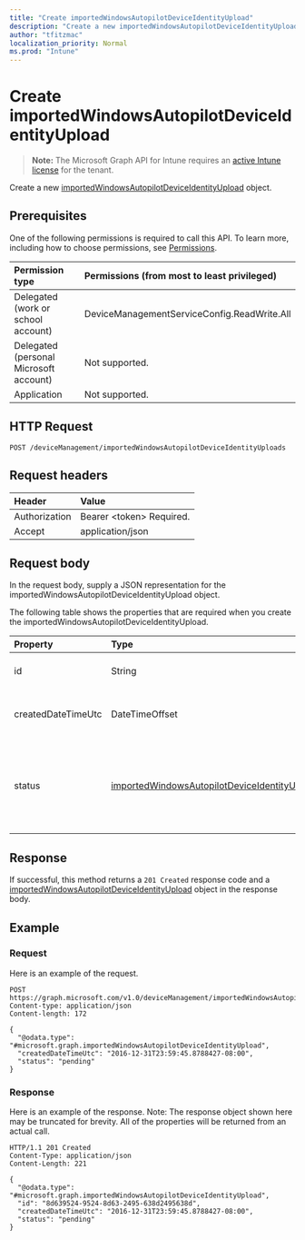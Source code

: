 ```yaml
---
title: "Create importedWindowsAutopilotDeviceIdentityUpload"
description: "Create a new importedWindowsAutopilotDeviceIdentityUpload object."
author: "tfitzmac"
localization_priority: Normal
ms.prod: "Intune"
---
```


# Create importedWindowsAutopilotDeviceIdentityUpload

> **Note:** The Microsoft Graph API for Intune requires an [active Intune license](https://go.microsoft.com/fwlink/?linkid=839381) for the tenant.

Create a new [importedWindowsAutopilotDeviceIdentityUpload](../resources/intune-enrollment-importedwindowsautopilotdeviceidentityupload.md) object.

## Prerequisites
One of the following permissions is required to call this API. To learn more, including how to choose permissions, see [Permissions](/graph/permissions-reference).

|Permission type|Permissions (from most to least privileged)|
|:---|:---|
|Delegated (work or school account)|DeviceManagementServiceConfig.ReadWrite.All|
|Delegated (personal Microsoft account)|Not supported.|
|Application|Not supported.|

## HTTP Request
<!-- {
  "blockType": "ignored"
}
-->
``` http
POST /deviceManagement/importedWindowsAutopilotDeviceIdentityUploads
```

## Request headers
|Header|Value|
|:---|:---|
|Authorization|Bearer &lt;token&gt; Required.|
|Accept|application/json|

## Request body
In the request body, supply a JSON representation for the importedWindowsAutopilotDeviceIdentityUpload object.

The following table shows the properties that are required when you create the importedWindowsAutopilotDeviceIdentityUpload.

|Property|Type|Description|
|:---|:---|:---|
|id|String|The GUID for the object|
|createdDateTimeUtc|DateTimeOffset|DateTime when the entity is created.|
|status|[importedWindowsAutopilotDeviceIdentityUploadStatus](../resources/intune-enrollment-importedwindowsautopilotdeviceidentityuploadstatus.md)|Upload status. Possible values are: `noUpload`, `pending`, `complete`, `error`.|



## Response
If successful, this method returns a `201 Created` response code and a [importedWindowsAutopilotDeviceIdentityUpload](../resources/intune-enrollment-importedwindowsautopilotdeviceidentityupload.md) object in the response body.

## Example

### Request
Here is an example of the request.
``` http
POST https://graph.microsoft.com/v1.0/deviceManagement/importedWindowsAutopilotDeviceIdentityUploads
Content-type: application/json
Content-length: 172

{
  "@odata.type": "#microsoft.graph.importedWindowsAutopilotDeviceIdentityUpload",
  "createdDateTimeUtc": "2016-12-31T23:59:45.8788427-08:00",
  "status": "pending"
}
```

### Response
Here is an example of the response. Note: The response object shown here may be truncated for brevity. All of the properties will be returned from an actual call.
``` http
HTTP/1.1 201 Created
Content-Type: application/json
Content-Length: 221

{
  "@odata.type": "#microsoft.graph.importedWindowsAutopilotDeviceIdentityUpload",
  "id": "8d639524-9524-8d63-2495-638d2495638d",
  "createdDateTimeUtc": "2016-12-31T23:59:45.8788427-08:00",
  "status": "pending"
}
```



